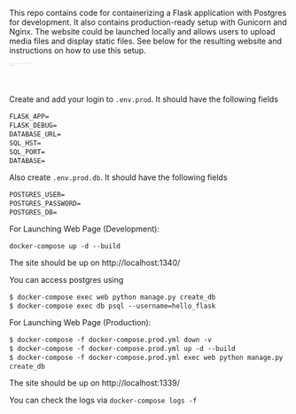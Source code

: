 This repo contains code for containerizing a Flask application with Postgres for development. It also contains production-ready setup with Gunicorn and Nginx. The website could be launched locally and allows users to upload media files and display static files. See below for the resulting website and instructions on how to use this setup.

<img src="demo.gif" width="40" height="40" />

Create and add your login to `.env.prod`. It should have the following fields
```
FLASK_APP=
FLASK_DEBUG=
DATABASE_URL=
SQL_HST=
SQL_PORT=
DATABASE=
```
Also create `.env.prod.db`. It should have the following fields
```
POSTGRES_USER=
POSTGRES_PASSWORD=
POSTGRES_DB=
```

For Launching Web Page (Development):
```
docker-compose up -d --build
```
The site should be up on http://localhost:1340/

You can access postgres using
```
$ docker-compose exec web python manage.py create_db
$ docker-compose exec db psql --username=hello_flask
```

For Launching Web Page (Production):
```
$ docker-compose -f docker-compose.prod.yml down -v
$ docker-compose -f docker-compose.prod.yml up -d --build
$ docker-compose -f docker-compose.prod.yml exec web python manage.py create_db
```
The site should be up on http://localhost:1339/

You can check the logs via `docker-compose logs -f`

